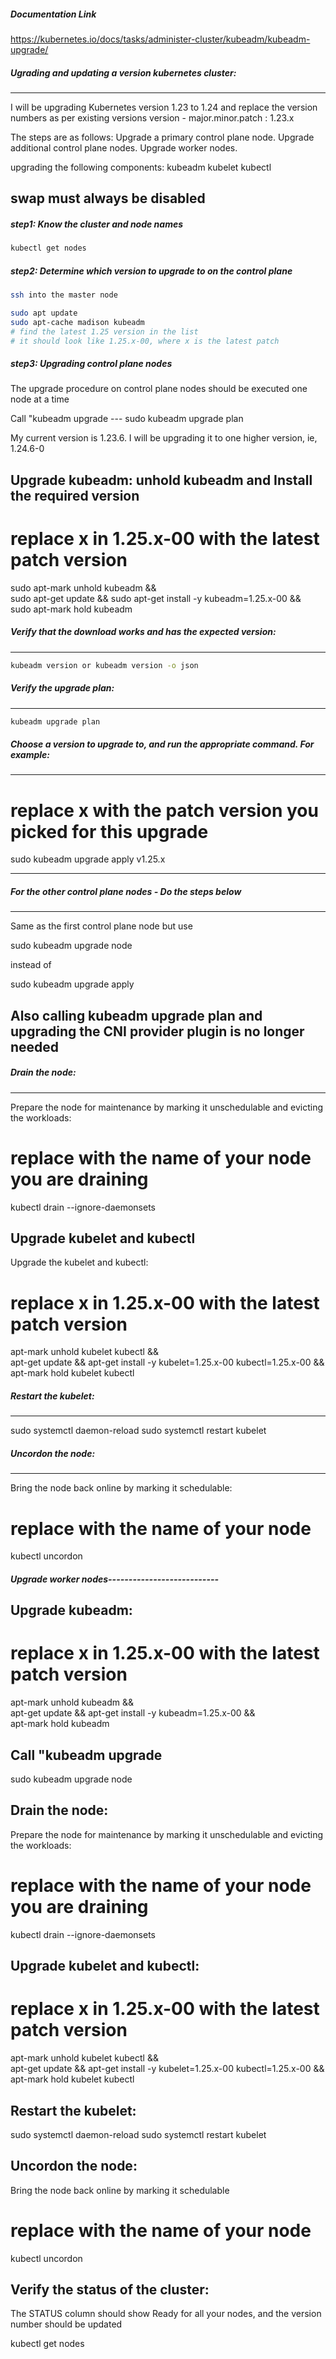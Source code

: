 ##### Documentation Link

https://kubernetes.io/docs/tasks/administer-cluster/kubeadm/kubeadm-upgrade/

##### Ugrading and updating a version kubernetes cluster: 
--------------------------------------------------
I will be upgrading Kubernetes version 1.23 to 1.24 and replace the version numbers as per existing versions
version - major.minor.patch : 1.23.x

The steps are as follows:
Upgrade a primary control plane node.
Upgrade additional control plane nodes.
Upgrade worker nodes.

upgrading the following components:
kubeadm
kubelet
kubectl

swap must always be disabled
----------------
##### step1: Know the cluster and node names
```sh
kubectl get nodes
```

##### step2: Determine which version to upgrade to on the control plane
```sh
ssh into the master node

sudo apt update
sudo apt-cache madison kubeadm
# find the latest 1.25 version in the list
# it should look like 1.25.x-00, where x is the latest patch
```

##### step3: Upgrading control plane nodes

The upgrade procedure on control plane nodes should be executed one node at a time

Call "kubeadm upgrade  --- sudo kubeadm upgrade plan

My current version is 1.23.6. I will be upgrading it to one higher version, ie, 1.24.6-0

Upgrade kubeadm: unhold kubeadm and Install the required version
----------------------------------

 # replace x in 1.25.x-00 with the latest patch version
 sudo apt-mark unhold kubeadm && \
 sudo apt-get update && sudo apt-get install -y kubeadm=1.25.x-00 && \
 sudo apt-mark hold kubeadm


 ##### Verify that the download works and has the expected version:
 ----------------------
 ```sh
 kubeadm version or kubeadm version -o json

 ```
 
 ##### Verify the upgrade plan:
 -------------------
 ```sh
 kubeadm upgrade plan
 ```

 ##### Choose a version to upgrade to, and run the appropriate command. For example:
 ---------------------
 # replace x with the patch version you picked for this upgrade
sudo kubeadm upgrade apply v1.25.x

-------------------------------------------
##### For the other control plane nodes - Do the steps below
------------------------------------------
Same as the first control plane node but use

sudo kubeadm upgrade node

instead of 

sudo kubeadm upgrade apply

Also calling kubeadm upgrade plan and upgrading the CNI provider plugin is no longer needed
----------------------------------------

##### Drain the node:
-------------
Prepare the node for maintenance by marking it unschedulable and evicting the workloads:

# replace <node-to-drain> with the name of your node you are draining
kubectl drain <node-to-drain> --ignore-daemonsets

Upgrade kubelet and kubectl
----------------------
Upgrade the kubelet and kubectl:


# replace x in 1.25.x-00 with the latest patch version
apt-mark unhold kubelet kubectl && \
apt-get update && apt-get install -y kubelet=1.25.x-00 kubectl=1.25.x-00 && \
apt-mark hold kubelet kubectl

##### Restart the kubelet:
-------------------
sudo systemctl daemon-reload
sudo systemctl restart kubelet


##### Uncordon the node:
---------------
Bring the node back online by marking it schedulable:

# replace <node-to-drain> with the name of your node
kubectl uncordon <node-to-drain>

##### Upgrade worker nodes---------------------------

Upgrade kubeadm:
-------------
# replace x in 1.25.x-00 with the latest patch version
apt-mark unhold kubeadm && \
apt-get update && apt-get install -y kubeadm=1.25.x-00 && \
apt-mark hold kubeadm

Call "kubeadm upgrade
-----------------------
sudo kubeadm upgrade node

Drain the node:
---------------
Prepare the node for maintenance by marking it unschedulable and evicting the workloads:

# replace <node-to-drain> with the name of your node you are draining
kubectl drain <node-to-drain> --ignore-daemonsets

Upgrade kubelet and kubectl:
----------------------------
# replace x in 1.25.x-00 with the latest patch version
apt-mark unhold kubelet kubectl && \
apt-get update && apt-get install -y kubelet=1.25.x-00 kubectl=1.25.x-00 && \
apt-mark hold kubelet kubectl

Restart the kubelet:
------------------
sudo systemctl daemon-reload
sudo systemctl restart kubelet

Uncordon the node:
---------------------
Bring the node back online by marking it schedulable

# replace <node-to-drain> with the name of your node
kubectl uncordon <node-to-drain>

Verify the status of the cluster:
------------------------------
The STATUS column should show Ready for all your nodes, and the version number should be updated

kubectl get nodes




